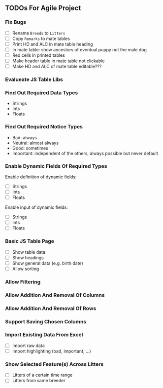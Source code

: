 ## TODOs For Agile Project

### Fix Bugs

- [ ] Rename `Breeds` to `Litters`
- [ ] Copy `Remarks` to mate tables
- [ ] Print HD and ALC in mate table heading
- [ ] In mate table: show ancestors of eventual puppy not the male dog
- [ ] Red cells in printed tables
- [ ] Make header table in mate table not clickable
- [ ] Make HD and ALC of mate table editable???

### Evalueate JS Table Libs

### Find Out Required Data Types

- Strings
- Ints
- Floats

### Find Out Required Notice Types

- Bad: always
- Neutral: almost always
- Good: sometimes
- Important: independent of the others, always possible but never default

### Enable Dynamic Fields Of Required Types

Enable definition of dynamic fields:
- [ ] Strings
- [ ] Ints
- [ ] Floats

Enable input of dynamic fields:
- [ ] Strings
- [ ] Ints
- [ ] Floats

### Basic JS Table Page

- [ ] Show table data
- [ ] Show headings
- [ ] Show general data (e.g. birth date)
- [ ] Allow sorting

### Allow Filtering

### Allow Addition And Removal Of Columns

### Allow Addition And Removal Of Rows

### Support Saving Chosen Columns

### Import Existing Data From Excel

- [ ] Import raw data
- [ ] Import highlighting (bad, important, ...)

### Show Selected Feature(s) Across Litters

- [ ] Litters of a certain time range
- [ ] Litters from same breeder
